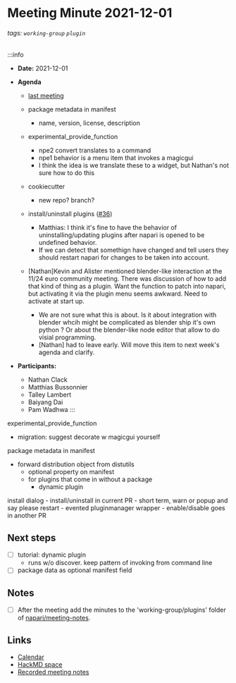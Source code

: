 Meeting Minute 2021-12-01
===

###### tags: `working-group` `plugin`

:::info
- **Date:** 2021-12-01
- **Agenda**
    - [last meeting](https://hackmd.io/AL6MRg5PRQ-Kvyz8ZVnQNw)
    - package metadata in manifest
        - name, version, license, description
    - experimental_provide_function
        - npe2 convert translates to a command
        - npe1 behavior is a menu item that invokes a magicgui
        - I think the idea is we translate these to a widget, but
          Nathan's not sure how to do this
    - cookiecutter
        - new repo? branch?
    - install/uninstall plugins ([#36](https://github.com/napari/npe2/issues/36))
        - Matthias: I think it's fine to have the behavior of uninstalling/updating plugins after napari is opened to be undefined behavior. 
        - If we can detect that somethign have changed and tell users they should restart napari for changes to be taken into account. 
 
    - [Nathan]Kevin and Alister mentioned blender-like interaction at the 11/24 euro community meeting. There was discussion of how to add that kind of thing as a plugin. Want the function to patch into napari, but activating it via the plugin menu seems awkward. Need to activate at start up.
        - We are not sure what this is about. Is it about integration with blender whcih might be complicated as blender ship it's own python ? Or about the blender-like node editor that allow to do visial programming. 
        - [Nathan] had to leave early. Will move this item to next week's agenda and clarify.


- **Participants:**
    - Nathan Clack
    - Matthias Bussonnier
    - Talley Lambert
    - Baiyang Dai
    - Pam Wadhwa
:::

<!-- Discussion goes here-->
experimental_provide_function
- migration: suggest decorate w magicgui yourself

package metadata in manifest
- forward distribution object from distutils
    - optional property on manifest
    - for plugins that come in without a package
        - dynamic plugin

install dialog
    - install/uninstall in current PR
        - short term, warn or popup and say please restart
        - evented pluginmanager wrapper 
    - enable/disable goes in another PR
    

## Next steps
<!-- Action items go here -->

- [ ] tutorial: dynamic plugin
    - runs w/o discover. keep pattern of invoking from command line
- [ ] package data as optional manifest field

## Notes 
<!-- Other important details discussed during the meeting can be entered here. -->

- [ ] After the meeting add the minutes to the 'working-group/plugins' folder of [napari/meeting-notes](https://github.com/napari/meeting-notes).

## Links

* [Calendar](https://calendar.google.com/calendar/u/0?cid=Y18zNXI5M2VjNnZ0cDhzbWhtN2R2NXVvdDB2NEBncm91cC5jYWxlbmRhci5nb29nbGUuY29t)
* [HackMD space](https://hackmd.io/team/napari-wg-plugin)
* [Recorded meeting notes](https://github.com/napari/meeting-notes/tree/master/2021/working-groups/plugins)